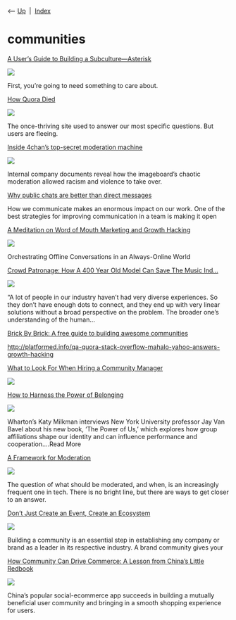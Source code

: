 <div class="nav">

⟵ [Up](index.html)  \|  [Index](index.html)

</div>

# communities

<div class="cards">

<div class="card">

<div class="card-title">

[A User’s Guide to Building a
Subculture—Asterisk](https://asteriskmag.com/issues/08/a-user-s-guide-to-building-a-subculture)

</div>

<div class="card-image">

[![](https://asteriskmag.com/media/pages/issues/08/a-user-s-guide-to-building-a-subculture/564cef1c2c-1734973819/copy-of-copy-of-copy-of-copy-of-copy-of-happy-independence-day-14-1200x630-crop.png)](https://asteriskmag.com/issues/08/a-user-s-guide-to-building-a-subculture)

</div>

First, you’re going to need something to care about.

</div>

<div class="card">

<div class="card-title">

[How Quora
Died](https://slate.com/technology/2024/02/quora-what-happened-ai-decline.html)

</div>

<div class="card-image">

[![](https://compote.slate.com/images/920f4a91-63e0-4584-95ad-2f1f6891bbaa.jpeg?crop=1560%2C1040%2Cx0%2Cy0&width=1560)](https://slate.com/technology/2024/02/quora-what-happened-ai-decline.html)

</div>

The once-thriving site used to answer our most specific questions. But
users are fleeing.

</div>

<div class="card">

<div class="card-title">

[Inside 4chan’s top-secret moderation
machine](https://www.wired.com/story/4chan-moderation-buffalo-shooting)

</div>

<div class="card-image">

[![](https://media.wired.com/photos/647a627ad96882f74caa3e4f/191:100/w_1280,c_limit/060223-security-4chan-content-moderation.png)](https://www.wired.com/story/4chan-moderation-buffalo-shooting)

</div>

Internal company documents reveal how the imageboard’s chaotic
moderation allowed racism and violence to take over.

</div>

<div class="card">

<div class="card-title">

[Why public chats are better than direct
messages](https://teamplify.com/blog/why-public-chats-are-better-than-direct-messages)

</div>

How we communicate makes an enormous impact on our work. One of the best
strategies for improving communication in a team is making it open

</div>

<div class="card">

<div class="card-title">

[A Meditation on Word of Mouth Marketing and Growth
Hacking](https://medium.com/@lincolnmurphy/a-meditation-on-word-of-mouth-marketing-and-growth-hacking-2cc029e18afe#.uagwbagfg)

</div>

<div class="card-image">

[![](https://miro.medium.com/v2/resize:fit:699/1*U5xwepZpfsmGxgq20fWxDA.jpeg)](https://medium.com/@lincolnmurphy/a-meditation-on-word-of-mouth-marketing-and-growth-hacking-2cc029e18afe#.uagwbagfg)

</div>

Orchestrating Offline Conversations in an Always-Online World

</div>

<div class="card">

<div class="card-title">

[Crowd Patronage: How A 400 Year Old Model Can Save The Music
Ind...](http://bryank.im/crowdpatronage)

</div>

<div class="card-image">

[![](https://svbtleusercontent.com/rKisakNiWoNqfdeXpAf3Xm03550xsuap_large.png)](http://bryank.im/crowdpatronage)

</div>

“A lot of people in our industry haven’t had very diverse experiences.
So they don’t have enough dots to connect, and they end up with very
linear solutions without a broad perspective on the problem. The broader
one’s understanding of the human...

</div>

<div class="card">

<div class="card-title">

[Brick By Brick: A free guide to building awesome
communities](http://www.communitybuildingguide.com)

</div>

</div>

<div class="card">

<div class="card-title">

<http://platformed.info/qa-quora-stack-overflow-mahalo-yahoo-answers-growth-hacking>

</div>

</div>

<div class="card">

<div class="card-title">

[What to Look For When Hiring a Community
Manager](http://mashable.com/2011/01/25/hiring-community-manager#XU5QXhQ6Sqqd)

</div>

<div class="card-image">

[![](https://helios-i.mashable.com/imagery/archives/05DE7zfnAGvkqNHS8IIjeD1/hero-image.fill.size_1200x675.v1647019500.jpg)](http://mashable.com/2011/01/25/hiring-community-manager#XU5QXhQ6Sqqd)

</div>

</div>

<div class="card">

<div class="card-title">

[How to Harness the Power of
Belonging](http://knowledge.wharton.upenn.edu/article/how-to-harness-the-power-of-belonging)

</div>

<div class="card-image">

[![](https://knowledge.wharton.upenn.edu/wp-content/uploads/2021/01/iStock-1183281310-crop-2.jpg)](http://knowledge.wharton.upenn.edu/article/how-to-harness-the-power-of-belonging)

</div>

Wharton’s Katy Milkman interviews New York University professor Jay Van
Bavel about his new book, ‘The Power of Us,’ which explores how group
affiliations shape our identity and can influence performance and
cooperation.…Read More

</div>

<div class="card">

<div class="card-title">

[A Framework for
Moderation](https://stratechery.com/2019/a-framework-for-moderation)

</div>

<div class="card-image">

[![](https://149384716.v2.pressablecdn.com/wp-content/uploads/2019/08/Stratechery-2019-08-07-20.42.32.png)](https://stratechery.com/2019/a-framework-for-moderation)

</div>

The question of what should be moderated, and when, is an increasingly
frequent one in tech. There is no bright line, but there are ways to get
closer to an answer.

</div>

<div class="card">

<div class="card-title">

[Don’t Just Create an Event, Create an
Ecosystem](https://readwrite.com/2019/02/26/dont-just-create-an-event-create-an-ecosystem)

</div>

<div class="card-image">

[![](https://readwrite.com/wp-content/uploads/2019/02/Dont-Just-Create-an-Event-Create-an-Ecosystem.jpg)](https://readwrite.com/2019/02/26/dont-just-create-an-event-create-an-ecosystem)

</div>

Building a community is an essential step in establishing any company or
brand as a leader in its respective industry. A brand community gives
your

</div>

<div class="card">

<div class="card-title">

[How Community Can Drive Commerce: A Lesson from China’s Little
Redbook](https://www.nngroup.com/articles/ecommerce-community-china)

</div>

<div class="card-image">

[![](https://media.nngroup.com/media/articles/opengraph_images/ecommerce-community-china.png)](https://www.nngroup.com/articles/ecommerce-community-china)

</div>

China’s popular social-ecommerce app succeeds in building a mutually
beneficial user community and bringing in a smooth shopping experience
for users.

</div>

</div>
